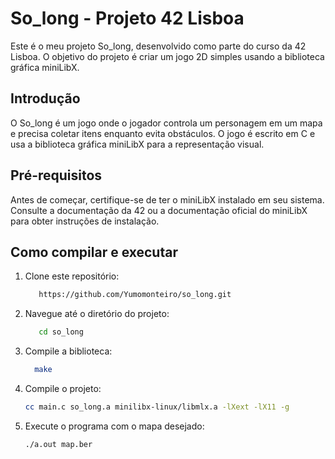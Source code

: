 # So_long - Projeto 42 Lisboa

Este é o meu projeto So_long, desenvolvido como parte do curso da 42 Lisboa. O objetivo do projeto é criar um jogo 2D simples usando a biblioteca gráfica miniLibX.

## Introdução

O So_long é um jogo onde o jogador controla um personagem em um mapa e precisa coletar itens enquanto evita obstáculos. O jogo é escrito em C e usa a biblioteca gráfica miniLibX para a representação visual.

## Pré-requisitos

Antes de começar, certifique-se de ter o miniLibX instalado em seu sistema. Consulte a documentação da 42 ou a documentação oficial do miniLibX para obter instruções de instalação.

## Como compilar e executar

1. Clone este repositório:

   ```bash
      https://github.com/Yumomonteiro/so_long.git

2. Navegue até o diretório do projeto:

   ```bash
      cd so_long

3. Compile a biblioteca:

    ```bash
      make 
4. Compile o projeto:

    ```bash
    cc main.c so_long.a minilibx-linux/libmlx.a -lXext -lX11 -g

5. Execute o programa com o mapa desejado:

    ```bash
    ./a.out map.ber
    



  
